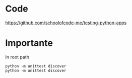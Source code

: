 # Code 

https://github.com/schoolofcode-me/testing-python-apps

# Importante 

In root path 
```
python -m unittest discover 
python -m unittest discover
```